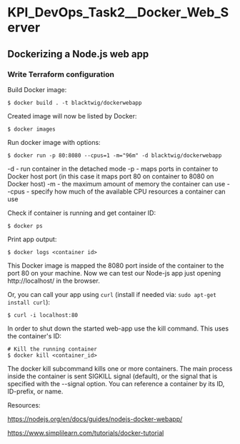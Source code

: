 
# KPI_DevOps_Task2__Docker_Web_Server 

## Dockerizing a Node.js web app 

### Write Terraform configuration

Build Docker image:
```
$ docker build . -t blacktwig/dockerwebapp
```

Created image will now be listed by Docker:
```
$ docker images
```

Run docker image with options:
```
$ docker run -p 80:8080 --cpus=1 -m="96m" -d blacktwig/dockerwebapp
```
-d - run container in the detached mode
-p - maps ports in container to Docker host port (in this case it maps port 80 on container to 8080 on Docker host)
-m - the maximum amount of memory the container can use
--cpus - specify how much of the available CPU resources a container can use

Check if container is running and get container ID:
```
$ docker ps
```

Print app output:
```
$ docker logs <container id>
```

This Docker image is mapped the 8080 port inside of the container to the port 80 on your machine.
Now we can test our Node-js app just opening http://localhost/ in the browser.

Or, you can call your app using `curl` (install if needed via: `sudo apt-get install curl`):
```
$ curl -i localhost:80
```

In order to shut down the started web-app use the kill command. This uses the container's ID:
```
# Kill the running container
$ docker kill <container_id>
```

The docker kill subcommand kills one or more containers. The main process inside the container is sent SIGKILL signal (default), or the signal that is specified with the --signal option. You can reference a container by its ID, ID-prefix, or name.

Resources:

https://nodejs.org/en/docs/guides/nodejs-docker-webapp/

https://www.simplilearn.com/tutorials/docker-tutorial

